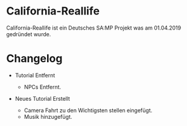 # California-Reallife
California-Reallife ist ein Deutsches SA:MP Projekt was am 01.04.2019 gedründet wurde.

# Changelog

- Tutorial Entfernt
  - NPCs Entfernt.
  
- Neues Tutorial Erstellt
  - Camera Fahrt zu den Wichtigsten stellen eingefügt.
  - Musik hinzugefügt.



